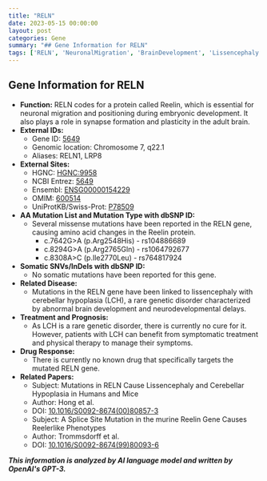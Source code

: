 ```yaml
---
title: "RELN"
date: 2023-05-15 00:00:00
layout: post
categories: Gene
summary: "## Gene Information for RELN"
tags: ['RELN', 'NeuronalMigration', 'BrainDevelopment', 'Lissencephaly', 'CerebellarHypoplasia', 'MissenseMutations', 'SymptomaticTreatment', 'RareGeneticDisorder']
---
```


## Gene Information for RELN

- **Function:** RELN codes for a protein called Reelin, which is essential for neuronal migration and positioning during embryonic development. It also plays a role in synapse formation and plasticity in the adult brain.
- **External IDs:** 
    - Gene ID: [5649]([Click](https://www.ncbi.nlm.nih.gov/gene/5649))
    - Genomic location: Chromosome 7, q22.1
    - Aliases: RELN1, LRP8
- **External Sites:**
    - HGNC: [HGNC:9958]([Click](https://www.genenames.org/data/gene-symbol-report/#!/hgnc_id/HGNC:9958))
    - NCBI Entrez: [5649]([Click](https://www.ncbi.nlm.nih.gov/gene/5649))
    - Ensembl: [ENSG00000154229]([Click](https://www.ensembl.org/Homo_sapiens/Gene/Summary?db=core;g=ENSG00000154229;r=7:95329589-95757353))
    - OMIM: [600514]([Click](https://www.omim.org/entry/600514))
    - UniProtKB/Swiss-Prot: [P78509]([Click](https://www.uniprot.org/uniprot/P78509))
- **AA Mutation List and Mutation Type with dbSNP ID:**
    - Several missense mutations have been reported in the RELN gene, causing amino acid changes in the Reelin protein.
        - c.7642G>A (p.Arg2548His) - rs104886689
        - c.8294G>A (p.Arg2765Gln) - rs1064792677
        - c.8308A>C (p.Ile2770Leu) - rs764817924
- **Somatic SNVs/InDels with dbSNP ID:**
    - No somatic mutations have been reported for this gene.
- **Related Disease:** 
    - Mutations in the RELN gene have been linked to lissencephaly with cerebellar hypoplasia (LCH), a rare genetic disorder characterized by abnormal brain development and neurodevelopmental delays.
- **Treatment and Prognosis:**
    - As LCH is a rare genetic disorder, there is currently no cure for it. However, patients with LCH can benefit from symptomatic treatment and physical therapy to manage their symptoms.
- **Drug Response:**
    - There is currently no known drug that specifically targets the mutated RELN gene.
- **Related Papers:** 
    - Subject: Mutations in RELN Cause Lissencephaly and Cerebellar Hypoplasia in Humans and Mice
    - Author: Hong et al.
    - DOI: [10.1016/S0092-8674(00)80857-3]([Click](https://doi.org/10.1016/S0092-8674(00)80857-3))
    - Subject: A Splice Site Mutation in the murine Reelin Gene Causes Reelerlike Phenotypes
    - Author: Trommsdorff et al.
    - DOI: [10.1016/S0092-8674(99)80093-6]([Click](https://doi.org/10.1016/S0092-8674(99)80093-6))

**_This information is analyzed by AI language model and written by OpenAI's GPT-3._**
